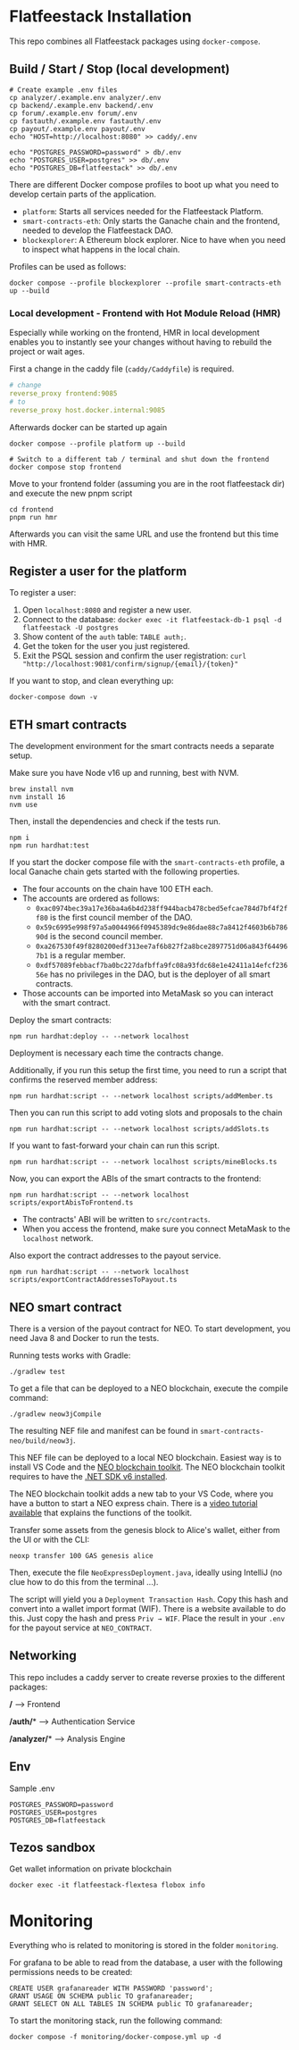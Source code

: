 # Flatfeestack Installation
This repo combines all Flatfeestack packages using `docker-compose`.

## Build / Start / Stop (local development)

```shell script
# Create example .env files
cp analyzer/.example.env analyzer/.env
cp backend/.example.env backend/.env
cp forum/.example.env forum/.env
cp fastauth/.example.env fastauth/.env
cp payout/.example.env payout/.env
echo "HOST=http://localhost:8080" >> caddy/.env

echo "POSTGRES_PASSWORD=password" > db/.env
echo "POSTGRES_USER=postgres" >> db/.env
echo "POSTGRES_DB=flatfeestack" >> db/.env
```

There are different Docker compose profiles to boot up what you need to develop certain parts of the application.

* `platform`: Starts all services needed for the Flatfeestack Platform.
* `smart-contracts-eth`: Only starts the Ganache chain and the frontend, needed to develop the Flatfeestack DAO.
* `blockexplorer`: A Ethereum block explorer. Nice to have when you need to inspect what happens in the local chain.

Profiles can be used as follows:

```shell
docker compose --profile blockexplorer --profile smart-contracts-eth up --build
```

### Local development - Frontend with Hot Module Reload (HMR)
Especially while working on the frontend, HMR in local development enables you to instantly see your changes without having to rebuild the project or wait ages.

First a change in the caddy file (`caddy/Caddyfile`) is required.

```yaml
# change
reverse_proxy frontend:9085
# to
reverse_proxy host.docker.internal:9085
```

Afterwards docker can be started up again
```shell
docker compose --profile platform up --build

# Switch to a different tab / terminal and shut down the frontend
docker compose stop frontend
```

Move to your frontend folder (assuming you are in the root flatfeestack dir) and execute the new pnpm script
```shell
cd frontend
pnpm run hmr
```

Afterwards you can visit the same URL and use the frontend but this time with HMR.

## Register a user for the platform

To register a user:

1. Open `localhost:8080` and register a new user.
2. Connect to the database: `docker exec -it flatfeestack-db-1 psql -d flatfeestack -U postgres`
3. Show content of the `auth` table: `TABLE auth;`.
4. Get the token for the user you just registered.
5. Exit the PSQL session and confirm the user registration: `curl "http://localhost:9081/confirm/signup/{email}/{token}"`

If you want to stop, and clean everything up:

```shell script
docker-compose down -v
```

## ETH smart contracts

The development environment for the smart contracts needs a separate setup.

Make sure you have Node v16 up and running, best with NVM.

```shell
brew install nvm
nvm install 16
nvm use
```

Then, install the dependencies and check if the tests run.

```shell
npm i
npm run hardhat:test
```

If you start the docker compose file with the `smart-contracts-eth` profile, a local Ganache chain gets started with the following properties.

- The four accounts on the chain have 100 ETH each.
- The accounts are ordered as follows:
  - `0xac0974bec39a17e36ba4a6b4d238ff944bacb478cbed5efcae784d7bf4f2ff80` is the first council member of the DAO.
  - `0x59c6995e998f97a5a0044966f0945389dc9e86dae88c7a8412f4603b6b78690d` is the second council member.
  - `0xa267530f49f8280200edf313ee7af6b827f2a8bce2897751d06a843f644967b1` is a regular member.
  - `0xdf57089febbacf7ba0bc227dafbffa9fc08a93fdc68e1e42411a14efcf23656e` has no privileges in the DAO, but is the deployer of all smart contracts.
- Those accounts can be imported into MetaMask so you can interact with the smart contract.

Deploy the smart contracts:

```shell
npm run hardhat:deploy -- --network localhost
```

Deployment is necessary each time the contracts change.

Additionally, if you run this setup the first time, you need to run a script that confirms the reserved member address:

```shell
npm run hardhat:script -- --network localhost scripts/addMember.ts
```

Then you can run this script to add voting slots and proposals to the chain

```shell
npm run hardhat:script -- --network localhost scripts/addSlots.ts
```

If you want to fast-forward your chain can run this script.

```shell
npm run hardhat:script -- --network localhost scripts/mineBlocks.ts
```

Now, you can export the ABIs of the smart contracts to the frontend:

```shell
npm run hardhat:script -- --network localhost scripts/exportAbisToFrontend.ts
```

- The contracts' ABI will be written to `src/contracts`.
- When you access the frontend, make sure you connect MetaMask to the `localhost` network.

Also export the contract addresses to the payout service.

```shell
npm run hardhat:script -- --network localhost scripts/exportContractAddressesToPayout.ts
```

## NEO smart contract

There is a version of the payout contract for NEO. To start development, you need Java 8 and Docker to run the tests.

Running tests works with Gradle:

```shell
./gradlew test
```

To get a file that can be deployed to a NEO blockchain, execute the compile command:

```shell
./gradlew neow3jCompile
```

The resulting NEF file and manifest can be found in `smart-contracts-neo/build/neow3j`.

This NEF file can be deployed to a local NEO blockchain. Easiest way is to install VS Code and the [NEO blockchain toolkit](https://marketplace.visualstudio.com/items?itemName=ngd-seattle.neo-blockchain-toolkit). The NEO blockchain toolkit requires to have the [.NET SDK v6 installed](https://dotnet.microsoft.com/en-us/).

The NEO blockchain toolkit adds a new tab to your VS Code, where you have a button to start a NEO express chain. There is a [video tutorial available](https://ngdenterprise.com/neo-tutorials/quickstart1.html) that explains the functions of the toolkit.

Transfer some assets from the genesis block to Alice's wallet, either from the UI or with the CLI:

```shell
neoxp transfer 100 GAS genesis alice
```

Then, execute the file `NeoExpressDeployment.java`, ideally using IntelliJ (no clue how to do this from the terminal ...).

The script will yield you a `Deployment Transaction Hash`. Copy this hash and convert into a wallet import format (WIF). There is a website available to do this. Just copy the hash and press `Priv → WIF`. Place the result in your `.env` for the payout service at `NEO_CONTRACT`.

## Networking

This repo includes a caddy server to create reverse proxies to the different packages:

**/** --> Frontend

**/auth/*** --> Authentication Service

**/analyzer/*** --> Analysis Engine

## Env

Sample .env

```
POSTGRES_PASSWORD=password
POSTGRES_USER=postgres
POSTGRES_DB=flatfeestack
```

## Tezos sandbox

Get wallet information on private blockchain
```
docker exec -it flatfeestack-flextesa flobox info
```
# Monitoring

Everything who is related to monitoring is stored in the folder `monitoring`.

For grafana to be able to read from the database, a user with the following permissions needs to be created:
```
CREATE USER grafanareader WITH PASSWORD 'password';
GRANT USAGE ON SCHEMA public TO grafanareader;
GRANT SELECT ON ALL TABLES IN SCHEMA public TO grafanareader;
```

To start the monitoring stack, run the following command:
```shell
docker compose -f monitoring/docker-compose.yml up -d
```

